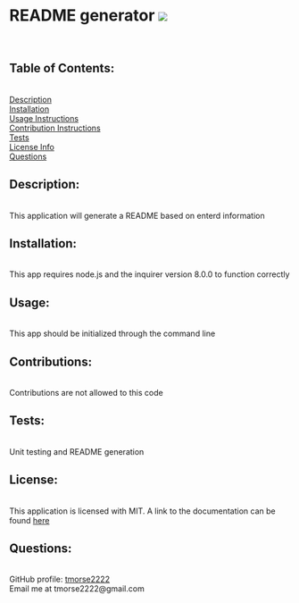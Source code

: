 <h1>README generator <img src="https://img.shields.io/badge/License-MIT-yellow"></h1><br>
      <h2>Table of Contents:</h2><br>
      <a href="#description">Description</a><br>
      <a href="#installation">Installation</a><br>
      <a href="#usage">Usage Instructions</a><br>
      <a href="#contribute">Contribution Instructions</a><br>
      <a href="#tests">Tests</a><br>
      <a href="#license">License Info</a><br>
      <a href="#questions">Questions</a><br>
      <h2 id="description">Description:</h2><br>
      This application will generate a README based on enterd information<br>
      <h2 id="installation">Installation:</h2><br>
      This app requires node.js and the inquirer version 8.0.0 to function correctly<br>
      <h2 id="usage">Usage:</h2><br>
      This app should be initialized through the command line<br>
      <h2 id="contribute">Contributions:</h2><br>
      Contributions are not allowed to this code<br>
      <h2 id="tests">Tests:</h2><br>
      Unit testing and README generation<br>
      <h2 id="license">License:</h2><br>
      This application is licensed with MIT. A link to the documentation can be found <a href="https://opensource.org/licenses/MIT">here</a><br>
      <h2 id="questions">Questions:</h2><br>
      GitHub profile: <a href="https://github.com/tmorse2222">tmorse2222</a><br>
      Email me at tmorse2222@gmail.com<br>
      